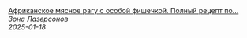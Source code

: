 <!--2025-01-18 07:00:22-->
<div class="yb">
  <a class="nodecor" href="/index.html?eda/afrikanskoe_myasnoe_ragu_s_osoboj_fishechkoj_polnyj_recept_po_ssylke_vyshe_shorts">
    <img class="preview" data-videoid="IT-lcf9O21A" src="https://i2.ytimg.com/vi/IT-lcf9O21A/hqdefault.jpg" align="middle" alt="">
  </a>
  <div class="inlbl text">
    <a class="nodecor" href="/index.html?eda/afrikanskoe_myasnoe_ragu_s_osoboj_fishechkoj_polnyj_recept_po_ssylke_vyshe_shorts">Африканское мясное рагу с особой фишечкой. Полный рецепт по...</a><br>
    <i class="smaller2">Зона Лазерсoнов</i><br>
    <i class="smaller3">2025-01-18</i>
  </div>
</div>
